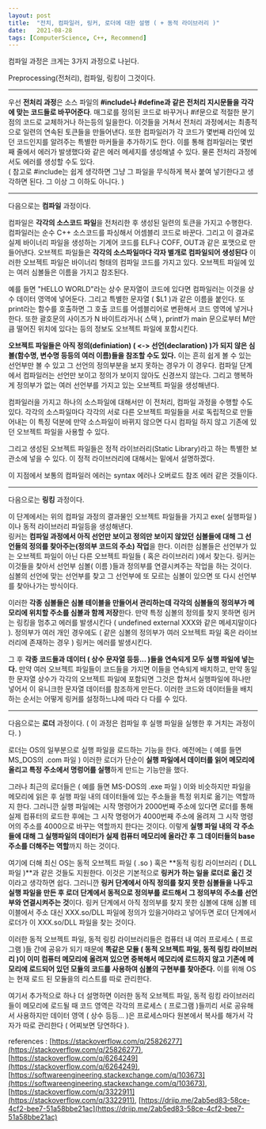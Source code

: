 ```yaml
---
layout: post
title:  "전치, 컴파일러, 링커, 로더에 대한 설명 ( + 동적 라이브러리 )"
date:   2021-08-28
tags: [ComputerScience, C++, Recommend] 
---
```

컴파일 과정은 크게는 3가지 과정으로 나뉜다.       

Preprocessing(전처리), 컴파일, 링킹이 그것이다.               
               
-------------                       
                   
우선 **전처리 과정**은 소스 파일의 **#include나 #define과 같은 전처리 지시문들을 각각에 맞는 코드들로 바꾸어준다**. 매그로를 정의된 코드로 바꾸거나 #if문으로 적절한 분기점의 코드로 교체하거나 하는등의 일을한다. 이것들을 거쳐서 전처리 과정에서는 최종적으로 일련의 연속된 토큰들을 만들어낸다. 또한 컴파일러가 각 코드가 몇번째 라인에 있던 코드인지를 알려주는 특별한 마커들을 추가하기도 한다. 이를 통해 컴파일러는 몇번째 줄에서 에러가 발생했다와 같은 에러 메세지를 생성해낼 수 있다. 물론 전처리 과정에서도 에러를 생성할 수도 있다.              
( 참고로 #include는 쉽게 생각하면 그냥 그 파일을 무식하게 복사 붙여 넣기한다고 생각하면 된다. 그 이상 그 이하도 아니다. )                 
               
-------------                       
              
다음으로는 **컴파일** 과정이다.        
              
컴파일은 **각각의 소스코드 파일**을 전처리한 후 생성된 일련의 토큰을 가지고 수행한다. 컴파일러는 순수 C++ 소스코드를 파싱해서 어셈블리 코드로 바꾼다. 그리고 이 결과로 실제 바이너리 파일을 생성하는 기계어 코드를 ELF나 COFF, OUT과 같은 포맷으로 만들어낸다. 오브젝트 파일들은 **각각의 소스파일마다 각자 별개로 컴파일되어 생성된다** 이러한 오브젝트 파일은 바이너리 형태의 컴파일 코드를 가지고 있다. 오브젝트 파일에 있는 여러 심볼들은 이름을 가지고 참조된다.        
              
예를 들면 "HELLO WORLD"라는 상수 문자열이 코드에 있다면 컴파일러는 이것을 상수 데이터 영역에 넣어둔다. 그리고 특별한 문자열 ( $L1 )과 같은 이름을 붙인다. 또 print라는 함수를 호출하면 그 호출 코드를 어셈블리어로 변환해서 코드 영역에 넣거나한다. 또한 괄호문의 사이즈가 N 바이트라거나( 스택 ), printf가 main 문으로부터 M만큼 떨어진 위치에 있다는 등의 정보도 오브젝트 파일에 포함시킨다.          
              
**오브젝트 파일들은 아직 정의(definiation) ( <-> 선언(declaration) )가 되지 않은 심볼(함수명, 변수명 등등의 여러 이름)들을 참조할 수도 있다.** 이는 흔히 쉽게 볼 수 있는 선언부만 볼 수 있고 그 선언의 정의부분을 보지 못하는 경우가 이 경우다. 컴파일 단계에서 컴파일러는 선언만 보이고 정의가 보이지 않아도 신경쓰지 않는다. 그리고 행복하게 정의부가 없는 여러 선언부를 가지고 있는 오브젝트 파일을 생성해낸다.      
              
컴파일러을 가지고 하나의 소스파일에 대해서만 이 전처리, 컴파일 과정을 수행할 수도 있다. 각각의 소스파일마다 각각의 서로 다른 오브젝트 파일들을 서로 독립적으로 만들어내는 이 특징 덕분에 만약 소스파일이 바뀌지 않으면 다시 컴파일 하지 않고 기존에 있던 오브젝트 파일을 사용할 수 있다.          
              
그리고 생성된 오브젝트 파일들은 정적 라이브러리(Static Library)라고 하는 특별한 보관소에 넣을 수 있다. 이 정적 라이브러리에 대해서는 밑에서 설명하겠다.        
              
이 지점에서 보통의 컴파일러 에러는 syntax 에러나 오버로드 참조 에러 같은 것들이다.       
               
-------------                       
              
다음으로는 **링킹** 과정이다.        
              
이 단계에서는 위의 컴파일 과정의 결과물인 오브젝트 파일들을 가지고 exe( 실행파일 )이나 동적 라이브러리 파일등을 생성해낸다.       
링커는 **컴파일 과정에서 아직 선언만 보이고 정의만 보이지 않았던 심볼들에 대해 그 선언들의 정의를 찾아주는(정의부 코드의 주소) 작업**을 한다. 이러한 심볼들은 선언부가 있는 오브젝트 파일이 아닌 다른 오브젝트 파일들 ( 혹은 라이브러리 )에서 찾는다. 링커는 이것들을 찾아서 선언부 심볼( 이름 )들과 정의부를 연결시켜주는 작업을 하는 것이다. 심볼의 선언에 맞는 선언부를 찾고 그 선언부에 또 모르는 심볼이 있으면 또 다시 선언부를 찾아나가는 방식이다.                  
              
이러한 **각종 심볼들은 심볼 테이블을 만들어서 관리하는데 각각의 심볼들의 정의부가 메모리에 위치할 주소를 심볼과 함께 저장**한다. 만약 특정 심볼의 정의를 찾지 못하면 링커는 링킹을 멈추고 에러를 발생시킨다 ( undefined external XXX와 같은 메세지말이다 ). 정의부가 여러 개인 경우에도 ( 같은 심볼의 정의부가 여러 오브젝트 파일 혹은 라이브러리에 존재하는 경우 ) 링커는 에러를 발생시킨다.       
              
그 후 **각종 코드들과 데이터 ( 상수 문자열 등등... )들을 연속되게 모두 실행 파일에 넣는다.** 만약 여러 오브젝트 파일들이 코드들을 가지면 이들을 연속되게 배치하고, 만약 동일한 문자열 상수가 각각의 오브젝트 파일에 포함되면 그것은 합쳐서 실행파일에 하나만 넣어서 이 유니크한 문자열 데이터를 참조하게 만든다. 이러한 코드와 데이터들을 배치하는 순서는 어떻게 링커를 설정하느냐에 따라 다 다를 수 있다.           
               
-------------                       
               
다음으로는 **로더** 과정이다. ( 이 과정은 컴파일 후 실행 파일을 실행한 후 거치는 과정이다. )               
              
로더는 OS의 일부분으로 실행 파일을 로드하는 기능을 한다. 예전에는 ( 예를 들면 MS_DOS의 .com 파일 ) 이러한 로더가 단순이 **실행 파일에서 데이터를 읽어 메모리에 올리고 특정 주소에서 명렁어를 실행**하게 만드는 기능만을 했다.            
                  
그러나 최근의 로더들은 ( 예를 들면 MS-DOS의 .exe 파일 ) 이와 비슷하지만 파일을 메모리에 읽은 후 실행 파일 내의 데이터들에 있는 주소들을 특정 위치로 옮기는 역할까지 한다. 그러니깐 실행 파일에는 시작 명령어가 2000번째 주소에 있다면 로더를 통해 실제 컴퓨터의 로드한 후에는 그 시작 명령어가 4000번째 주소에 올려져 그 시작 명령어의 주소를 4000으로 바꾸는 역할까지 한다는 것이다. 이렇게 **실행 파일 내의 각 주소들에 대해 그 실행파일의 데이터가 실제 컴퓨터 메모리에 올라간 후 그 데이터들의 base 주소를 더해주는 역할**까지 하는 것이다.       
             
여기에 더해 최신 OS는 동적 오브젝트 파일 ( .so ) 혹은 **동적 링킹 라이브러리 ( DLL 파일 )**과 같은 것들도 지원한다. 이것은 기본적으로 **링커가 하는 일을 로더로 옮긴 것**이라고 생각하면 쉽다. 그러니깐 **링커 단계에서 아직 정의를 찾지 못한 심볼들을 나두고 실행 파일을 만든 후 로더 단계에서 동적으로 정의부를 로드해서 그 정의부의 주소를 선언부와 연결시켜주는 것**이다. 링커 단계에서 아직 정의부를 찾지 못한 심볼에 대해 심볼 테이블에서 주소 대신 XXX.so/DLL 파일에 정의가 있을거야라고 넣어두면 로더 단계에서 로더가 이 XXX.so/DLL 파일을 찾는 것이다.              
                      
이러한 동적 오브젝트 파일, 동적 링킹 라이브러리들은 컴퓨터 내 여러 프로세스 ( 프로그램 )들 간에 공유가 되기 때문에 **똑같은 모듈 ( 동적 오브젝트 파일, 동적 링킹 라이브러리 )이 이미 컴퓨터 메모리에 올려져 있으면 중복해서 메모리에 로드하지 않고 기존에 메모리에 로드되어 있던 모듈의 코드를 사용하여 심볼의 구현부를 찾아준다.** 이를 위해 OS는 현재 로드 된 모듈을의 리스트를 따로 관리한다.                                                    
             
여기서 추가적으로 하나 더 설명하면 이러한 동적 오브젝트 파일, 동적 링킹 라이브러리들이 메모리에 로드될 때 코드 영역은 각각의 프로세스 ( 프로그램 )들끼리 서로 공유해서 사용하지만 데이터 영역 ( 상수 등등... )은 프로세스마다 원본에서 복사를 해가서 각자가 따로 관리한다 ( 어찌보면 당연하다 ).               
                
            
references : [https://stackoverflow.com/q/25826277](https://stackoverflow.com/q/25826277), [https://stackoverflow.com/q/6264249](https://stackoverflow.com/q/6264249), [https://softwareengineering.stackexchange.com/q/103673](https://softwareengineering.stackexchange.com/q/103673), [https://stackoverflow.com/q/3322911](https://stackoverflow.com/q/3322911), [https://driip.me/2ab5ed83-58ce-4cf2-bee7-51a58bbe21ac](https://driip.me/2ab5ed83-58ce-4cf2-bee7-51a58bbe21ac)